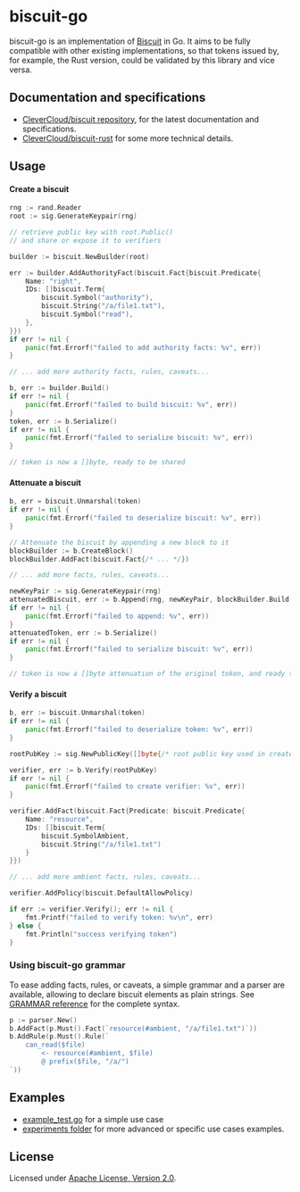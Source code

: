 
# biscuit-go

biscuit-go is an implementation of [Biscuit](https://github.com/clevercloud/biscuit) in Go. It aims to be fully compatible with other existing implementations, so that tokens issued by, for example, the Rust version, could be validated by this library and vice versa.

## Documentation and specifications

- [CleverCloud/biscuit repository](https://github.com/CleverCloud/biscuit), for the latest documentation and specifications.
- [CleverCloud/biscuit-rust](https://github.com/clevercloud/biscuit-rust) for some more technical details.

## Usage

#### Create a biscuit
```go
rng := rand.Reader
root := sig.GenerateKeypair(rng)

// retrieve public key with root.Public()
// and share or expose it to verifiers

builder := biscuit.NewBuilder(root)

err := builder.AddAuthorityFact(biscuit.Fact{biscuit.Predicate{
    Name: "right",
    IDs: []biscuit.Term{
        biscuit.Symbol("authority"),
        biscuit.String("/a/file1.txt"),
        biscuit.Symbol("read"),
    },
}})
if err != nil {
    panic(fmt.Errorf("failed to add authority facts: %v", err))
}

// ... add more authority facts, rules, caveats...

b, err := builder.Build()
if err != nil {
    panic(fmt.Errorf("failed to build biscuit: %v", err))
}
token, err := b.Serialize()
if err != nil {
    panic(fmt.Errorf("failed to serialize biscuit: %v", err))
}

// token is now a []byte, ready to be shared
```

#### Attenuate a biscuit
```go
b, err = biscuit.Unmarshal(token)
if err != nil {
    panic(fmt.Errorf("failed to deserialize biscuit: %v", err))
}

// Attenuate the biscuit by appending a new block to it
blockBuilder := b.CreateBlock()
blockBuilder.AddFact(biscuit.Fact{/* ... */})

// ... add more facts, rules, caveats...

newKeyPair := sig.GenerateKeypair(rng)
attenuatedBiscuit, err := b.Append(rng, newKeyPair, blockBuilder.Build())
if err != nil {
    panic(fmt.Errorf("failed to append: %v", err))
}
attenuatedToken, err := b.Serialize()
if err != nil {
    panic(fmt.Errorf("failed to serialize biscuit: %v", err))
}

// token is now a []byte attenuation of the original token, and ready to be shared
```

#### Verify a biscuit

```go
b, err := biscuit.Unmarshal(token)
if err != nil {
    panic(fmt.Errorf("failed to deserialize token: %v", err))
}

rootPubKey := sig.NewPublicKey([]byte{/* root public key used in create step*/})

verifier, err := b.Verify(rootPubKey)
if err != nil {
    panic(fmt.Errorf("failed to create verifier: %v", err))
}

verifier.AddFact(biscuit.Fact{Predicate: biscuit.Predicate{
    Name: "resource", 
    IDs: []biscuit.Term{
        biscuit.SymbolAmbient, 
        biscuit.String("/a/file1.txt")
    }
}})

// ... add more ambient facts, rules, caveats...

verifier.AddPolicy(biscuit.DefaultAllowPolicy)

if err := verifier.Verify(); err != nil {
    fmt.Printf("failed to verify token: %v\n", err)
} else {
    fmt.Println("success verifying token")
}
```

### Using biscuit-go grammar

To ease adding facts, rules, or caveats, a simple grammar and a parser are available, allowing to declare biscuit elements as plain strings. See [GRAMMAR reference](./parser/GRAMMAR.md) for the complete syntax.

```go
p := parser.New()
b.AddFact(p.Must().Fact(`resource(#ambient, "/a/file1.txt")`))
b.AddRule(p.Must().Rule(`
    can_read($file) 
        <- resource(#ambient, $file) 
        @ prefix($file, "/a/")
`))
```

## Examples

- [example_test.go](./example_test.go) for a simple use case
- [experiments folder](./experiments) for more advanced or specific use cases examples.

## License

Licensed under [Apache License, Version 2.0](./LICENSE).
